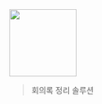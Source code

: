 <img src="https://github.com/user-attachments/assets/7378bc83-73e2-4ac7-8391-da2f4e5e834f" height="120"  />

> 회의록 정리 솔루션


